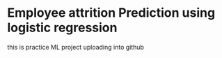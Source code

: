 # Employee attrition Prediction using logistic regression
this is practice ML project uploading into github

